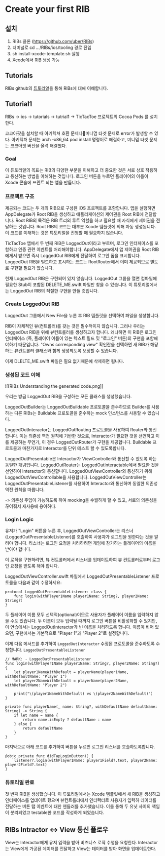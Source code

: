 # Create your first RIB

## 설치
1. RIBs 클론 (https://github.com/uber/RIBs)
2. 터미널로 cd .../RIBs/ios/tooling 경로 진입
3. sh install-xcode-template.sh 실행
4. Xcode에서 RIB 생성 가능

## Tutorials 
RIBs github의 [튜토리얼](https://github.com/uber/RIBs/tree/main/ios/tutorials)을 통해 RIBs에 대해 이해합니다.

## Tutorial1
RIBs -> ios -> tutorials -> tutrial1 -> TicTacToe 프로젝트의 Cocoa Pods 를 설치한다.

코코아팟을 설치할 때 아키텍쳐 호환 문제나미니멈 타겟 문제로 error가 발생할 수 있다. 아키텍쳐 문제는 arch -x86_64 pod install 명령어로 해결하고, 미니멈 타겟 문제는 코코아팟 버전을 올려 해결했다.

### Goal
이 튜토리얼의 목표는 RIB의 다양한 부분을 이해하고 더 중요한 것은 서로 상호 작용하고 통신하는 방법을 이해하는 것입니다. 로그인 버튼을 누르면 플레이어의 이름이 Xcode 콘솔에 프린트 되는 앱을 만듭니다.

### 프로젝트 구조
제공되는 코드는 두 개의 RIB으로 구성된 iOS 프로젝트를 포함합니다. 앱을 실행하면 AppDelegate가 Root RIB을 생성하고 애플리케이션의 제어권을 Root RIB에 전달합니다. Root RIB의 목적은 RIB 트리의 루트 역할을 하고 필요할 때 자식에게 제어권을 전달하는 것입니다. Root RIB의 코드는 대부분 Xcode 템플릿에 의해 자동 생성됩니다. 이 코드를 이해하는 것은 튜토리얼을 진행할 때 필요하지 않습니다.

TicTacToe 앱에서 두 번째 RIB은 LoggedOut이라고 부르며, 로그인 인터페이스를 포함하고 인증 관련 이벤트를 처리해야합니다. AppDelegate에서 앱 제어권을 Root RIB에게서 받으면 즉시 LoggedOut RIB에게 전달하여 로그인 폼을 표시합니다. LoggedOut RIB을 빌드하고 표시하는 코드는 RootRouter에서 이미 제공되므로 별도로 구현할 필요가 없습니다.

현재 LoggedOut RIB은 구현되어 있지 않습니다. LoggedOut 그룹을 열면 컴파일에 필요한 Stub이 포함된 DELETE_ME.swift 파일만 찾을 수 있습니다. 이 튜토리얼에서는 LoggedOut RIB의 적절한 구현을 만들 것입니다.

### Create LoggedOut RIB
LoggedOut 그룹에서 New File을 누른 후 RIB 템플릿을 선택하여 파일을 생성합니다.

RIB이 자체적인 뷰(컨트롤러)를 갖는 것은 필수적이지 않습니다. 그러나 우리는 LoggedOut RIB을 위해 뷰컨트롤러를 생성하고자 합니다. 왜냐하면 이 RIB은 로그인 인터페이스 (즉, 플레이어 이름이 있는 텍스트 필드 및 "로그인" 버튼)의 구현을 포함해야하기 때문입니다. "Owns corresponding view" 확인란을 선택하면 새 RIB가 해당하는 뷰컨트롤러 클래스와 함께 생성되도록 보장할 수 있습니다.

이제 DLELTE_ME.swift 파일은 필요 없기때문에 삭제하면 됩니다.

### 생성된 코드 이해

![[RIBs Understanding the generated code.png]]

우리는 방금 LoggedOut RIB을 구성하는 모든 클래스를 생성했습니다.

LoggedOutBuilder는 LoggedOutBuildable 프로토콜을 준수하므로 Builder를 사용하는 다른 RIBs는 Buildable 프로토콜을 준수하는 mock 인스턴스를 사용할 수 있습니다. 

LoggedOutInteractor는 LoggedOutRouting 프로토콜을 사용하여 Router와 통신합니다. 이는 의존성 역전 원칙에 기반한 것으로, Interactor가 필요한 것을 선언하고 이를 제공하는 무언가, 이 경우 LoggedOutRouter가 구현을 제공합니다. Buildable 프로토콜과 마찬가지로 Interactor를 단위 테스트 할 수 있도록합니다. 

LoggedOutPresentable은 Interactor가 ViewController와 통신할 수 있도록 하는 동일한 개념입니다. LoggedOutRouter는 LoggedOutInteractable에서 필요한 것을 선언하여 Interactor와 통신합니다. LoggedOutViewController와 통신하기 위해 LoggedOutViewControllable을 사용합니다. LoggedOutViewController는 LoggedOutPresentableListener를 사용하여 Interactor와 통신하며 동일한 의존성 역전 원칙을 따릅니다.

-> 의존성 주입이 가능하도록 하여 mocking을 수월하게 할 수 있고, 서로의 의존성을 끊어줘서 재사용에 용이하다.

### Login Logic

유저가 "Login" 버튼을 누른 후, LoggedOutViewController는 리스너(LoggedOutPresentableListener)를 호출하여 사용자가 로그인을 원한다는 것을 알려야 합니다. 리스너는 로그인 요청을 처리하려면 게임에 참가하는 플레이어의 이름을 받아야 합니다.

이 로직을 구현하려면, 뷰 컨트롤러에서 리스너를 업데이트하여 뷰 컨트롤러로부터 로그인 요청을 받도록 해야 합니다.

LoggedOutViewController.swift 파일에서 LoggedOutPresentableListener 프로토콜을 다음과 같이 수정하세요:

```
protocol LoggedOutPresentableListener: class {
    func login(withPlayer1Name player1Name: String?, player2Name: String?)
}
```

두 플레이어 이름 모두 선택적(optional)이므로 사용자가 플레이어 이름을 입력하지 않을 수도 있습니다. 두 이름이 모두 입력될 때까지 로그인 버튼을 비활성화할 수 있지만, 이 연습에서는 LoggedOutInteractor가 빈 이름을 처리하도록 합니다. 이름이 비어 있으면, 구현에서는 기본적으로 "Player 1"과 "Player 2"로 설정합니다.

이제 다음 메서드를 추가하여 `LoggedOutInteractor` 수정된 프로토콜을 준수하도록 수정합니다. `LoggedOutPresentableListener`

```
// MARK: - LoggedOutPresentableListener
func login(withPlayer1Name player1Name: String?, player2Name: String?) {
    let player1NameWithDefault = playerName(player1Name, withDefaultName: "Player 1")
    let player2NameWithDefault = playerName(player2Name, withDefaultName: "Player 2")

    print("\(player1NameWithDefault) vs \(player2NameWithDefault)")
}

private func playerName(_ name: String?, withDefaultName defaultName: String) -> String {
    if let name = name {
        return name.isEmpty ? defaultName : name
    } else {
        return defaultName
    }
}
```

마지막으로 아래 코드를 추가하여 버튼을 누르면 로그인 리스너를 호출하도록합니다.

```
@objc private func didTapLoginButton() {
    listener?.login(withPlayer1Name: player1Field?.text, player2Name: player2Field?.text)
}
```

### 튜토리얼 완료

첫 번째 RIB을 생성했습니다. 이 튜토리얼에서는 Xcode 템플릿에서 새 RIB을 생성하고 인터페이스를 업데이트 했으며 뷰컨트롤러에서 인터랙터로 사용자가 입력하 데이터를 전달하는 버튼 탭 이벤트에 대한 핸들러를 추가했습니다. 이를 통해 두 유닛 사이의 책임이 분리되었고 testable한 코드를 작성하게 되었습니다.


## RIBs Intractor <-> View 통신 플로우

View는 Interactor에게 유저 입력을 받아 비즈니스 로직 수행을 요청한다.
Interactor는 View에게 가공된 데이터를 전달하고 View는 데이터를 받아 화면을 업데이트한다.

